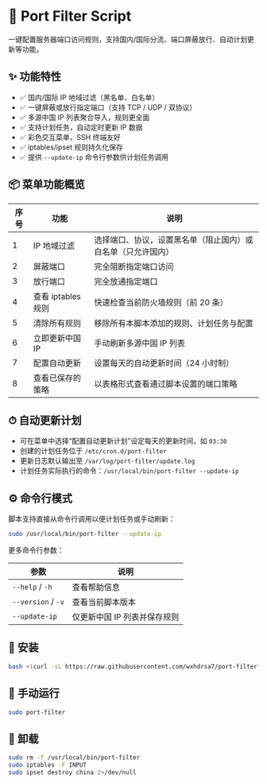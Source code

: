 # 🧱 Port Filter Script

一键配置服务器端口访问规则，支持国内/国际分流、端口屏蔽放行、自动计划更新等功能。

## ✨ 功能特性
- ✅ 国内/国际 IP 地域过滤（黑名单、白名单）
- ✅ 一键屏蔽或放行指定端口（支持 TCP / UDP / 双协议）
- ✅ 多源中国 IP 列表聚合导入，规则更全面
- ✅ 支持计划任务，自动定时更新 IP 数据
- ✅ 彩色交互菜单，SSH 终端友好
- ✅ iptables/ipset 规则持久化保存
- ✅ 提供 `--update-ip` 命令行参数供计划任务调用

## 📦 菜单功能概览
| 序号 | 功能 | 说明 |
| ---- | ---- | ---- |
| 1 | IP 地域过滤 | 选择端口、协议，设置黑名单（阻止国内）或白名单（只允许国内） |
| 2 | 屏蔽端口 | 完全阻断指定端口访问 |
| 3 | 放行端口 | 完全放通指定端口 |
| 4 | 查看 iptables 规则 | 快速检查当前防火墙规则（前 20 条） |
| 5 | 清除所有规则 | 移除所有本脚本添加的规则、计划任务与配置 |
| 6 | 立即更新中国 IP | 手动刷新多源中国 IP 列表 |
| 7 | 配置自动更新 | 设置每天的自动更新时间（24 小时制） |
| 8 | 查看已保存的策略 | 以表格形式查看通过脚本设置的端口策略 |

## ⏱ 自动更新计划
- 可在菜单中选择“配置自动更新计划”设定每天的更新时间，如 `03:30`
- 创建的计划任务位于 `/etc/cron.d/port-filter`
- 更新日志默认输出至 `/var/log/port-filter/update.log`
- 计划任务实际执行的命令：`/usr/local/bin/port-filter --update-ip`

## ⚙️ 命令行模式
脚本支持直接从命令行调用以便计划任务或手动刷新：
```bash
sudo /usr/local/bin/port-filter --update-ip
```

更多命令行参数：

| 参数 | 说明 |
| ---- | ---- |
| `--help` / `-h` | 查看帮助信息 |
| `--version` / `-v` | 查看当前脚本版本 |
| `--update-ip` | 仅更新中国 IP 列表并保存规则 |

## 🚀 安装
```bash
bash <(curl -sL https://raw.githubusercontent.com/wxhdrsa7/port-filter-script/main/install.sh)
```

## 🔧 手动运行
```bash
sudo port-filter
```

## 🧹 卸载
```bash
sudo rm -f /usr/local/bin/port-filter
sudo iptables -F INPUT
sudo ipset destroy china 2>/dev/null
```
